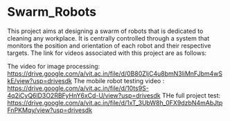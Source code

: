 # Swarm_Robots
This project aims at designing a swarm of robots that is dedicated to cleaning any workplace. 
It is centrally controlled through a system that monitors the position and orientation of each robot and their respective targets.
The link for videos associated with this project are as follows:

The video for image processing: https://drive.google.com/a/vit.ac.in/file/d/0B80ZljC4u8bmN3liMnFJbm4wSkE/view?usp=drivesdk
The mobile robot testing video : https://drive.google.com/a/vit.ac.in/file/d/10ts9S-4q2iCyQ6lD3O2RBFyHnY6xCd-U/view?usp=drivesdk
THe full project test: https://drive.google.com/a/vit.ac.in/file/d/1xT_3UbW8h_0FX9dzbN4mAbJtpFnPKMqy/view?usp=drivesdk
